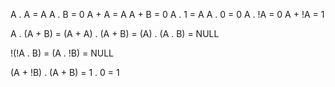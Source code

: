 A . A = A
A . B = 0
A + A = A
A + B = 0
A . 1 = A
A . 0 = 0
A . !A = 0
A + !A = 1

A . (A + B) = (A + A) . (A + B) = (A) . (A . B) = NULL

!(!A . B) = (A . !B) = NULL

(A + !B) . (A + B) = 1 . 0 = 1